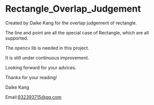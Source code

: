 # Rectangle_Overlap_Judgement

Created by Daike Kang for the overlap judgement of rectangle.

The line and point are all the special case of Rectangle, which are all supported.

The opencv lib is needed in this project.

It is still under continuous improvement.

Looking forward for your advices.

Thanks for your reading!

Daike Kang

Email:932393715@qq.com

